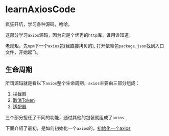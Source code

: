 # learnAxiosCode

疯狂开坑，学习各种源码，哈哈。

这部分学习`axios`源码，因为它是个优秀的`http`库，谁用谁知道。

老规矩，先`npm`下一个`axios`包(我直接拷贝的), 打开依赖包`package.json`找到入口文件，开始起飞。

## 生命周期

所谓源码就是看以下`axios`整个生命周期，`axios`主要由三部分组成：

1. [拦截器](./拦截器管理员/README.md)
2. [取消Token](./取消器/README.md)
3. [适配器](./适配器/README.md)

三个部分担任了不同的功能，通过其他的包装就组成了`axios`

下面介绍了最初，是如何初始化一个`axios`的，[初始化一个axios](./初始化axios/README.md)
